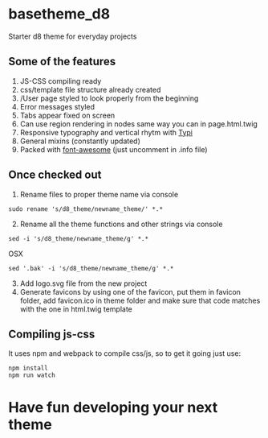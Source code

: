 # basetheme_d8
Starter d8 theme for everyday projects

## Some of the features
1. JS-CSS compiling ready
2. css/template file structure already created
3. /User page styled to look properly from the beginning
4. Error messages styled
5. Tabs appear fixed on screen
6. Can use region rendering in nodes same way you can in page.html.twig
7. Responsive typography and vertical rhytm with [Typi](https://github.com/zellwk/typi)
8. General mixins (constantly updated)
9. Packed with [font-awesome](http://fontawesome.io/) (just uncomment in .info file)



## Once checked out
1. Rename files to proper theme name via console
```
sudo rename 's/d8_theme/newname_theme/' *.*
```
2. Rename all the theme functions and other strings via console
```
sed -i 's/d8_theme/newname_theme/g' *.*
```
OSX
```
sed '.bak' -i 's/d8_theme/newname_theme/g' *.*
```
3. Add logo.svg file from the new project
4. Generate favicons by using one of the favicon, put them in favicon folder, add favicon.ico in theme folder and make sure that code matches with the one in html.twig template

## Compiling js-css
It uses npm and webpack to compile css/js, so to get it going just use:
```
npm install
npm run watch
```

# Have fun developing your next theme
